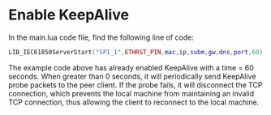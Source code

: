 # Enable KeepAlive

In the main.lua code file, find the following line of code:

```lua
LIB_IEC61850ServerStart("SPI_1",ETHRST_PIN,mac,ip,subm,gw,dns,port,60)
```

The example code above has already enabled KeepAlive with a time = 60 seconds. When greater than 0 seconds, it will periodically send KeepAlive probe packets to the peer client. If the probe fails, it will disconnect the TCP connection, which prevents the local machine from maintaining an invalid TCP connection, thus allowing the client to reconnect to the local machine.
